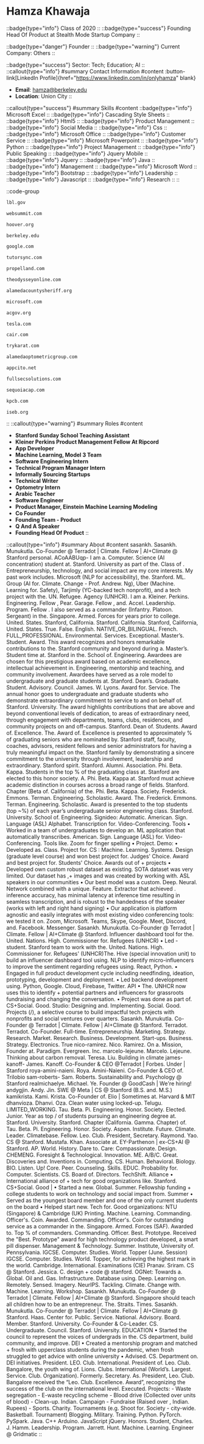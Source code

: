 # Hamza Khawaja
::badge{type="info"}
Class of 2020
::
::badge{type="success"}
Founding Head Of Product at Stealth Mode Startup Company
::

::badge{type="danger"}
Founder
::
::badge{type="warning"}
Current Company: Others
::

::badge{type="success"}
Sector: Tech; Education; AI
::
::callout{type="info"}
#summary
Contact Information
#content
:button-link[LinkedIn Profile]{href="https://www.linkedin.com/in/onlyhamza" blank}
- **Email**: hamza@berkeley.edu
- **Location**: Union City
::

::callout{type="success"}
#summary
Skills
#content
::badge{type="info"}
Microsoft Excel
::
::badge{type="info"}
Cascading Style Sheets
::
::badge{type="info"}
Html5
::
::badge{type="info"}
Product Management
::
::badge{type="info"}
Social Media
::
::badge{type="info"}
Css
::
::badge{type="info"}
Microsoft Office
::
::badge{type="info"}
Customer Service
::
::badge{type="info"}
Microsoft Powerpoint
::
::badge{type="info"}
Python
::
::badge{type="info"}
Project Management
::
::badge{type="info"}
Public Speaking
::
::badge{type="info"}
Jquery Mobile
::
::badge{type="info"}
Jquery
::
::badge{type="info"}
Java
::
::badge{type="info"}
Management
::
::badge{type="info"}
Microsoft Word
::
::badge{type="info"}
Bootstrap
::
::badge{type="info"}
Leadership
::
::badge{type="info"}
Javascript
::
::badge{type="info"}
Research
::
::

::code-group
```bash [Lawrence Berkeley National Laboratory]
lbl.gov
```
```bash [Web Summit]
websummit.com
```
```bash [Hoover Institution at Stanford University]
hoover.org
```
```bash [UC Berkeley]
berkeley.edu
```
```bash [Google]
google.com
```
```bash [TutorSync, Inc.]
tutorsync.com
```
```bash [Propelland]
propelland.com
```
```bash [Odyssey]
theodysseyonline.com
```
```bash [Alameda County Sheriff's Office]
alamedacountysheriff.org
```
```bash [Microsoft]
microsoft.com
```
```bash [Alameda County]
acgov.org
```
```bash [Tesla]
tesla.com
```
```bash [CAIR]
cair.com
```
```bash [Karat]
trykarat.com
```
```bash [Alameda Optometric Group]
alamedaoptometricgroup.com
```
```bash [Stealth Mode Startup Company]
appcito.net
```
```bash [Salesforce.com]
fullsecsolutions.com
```
```bash [Sequoia Capital India]
sequoiacap.com
```
```bash [Kleiner Perkins Caufield & Byers]
kpcb.com
```
```bash [Islamic Society Of East Bay]
iseb.org
```
::
::callout{type="warning"}
#summary
Roles
#content
- **Stanford Sunday School Teaching Assistant**
- **Kleiner Perkins Product Management Fellow At Ripcord**
- **App Developer**
- **Machine Learning, Model 3 Team**
- **Software Engineering Intern**
- **Technical Program Manager Intern**
- **Informally Sourcing Startups**
- **Technical Writer**
- **Optometry Intern**
- **Arabic Teacher**
- **Software Engineer**
- **Product Manager, Einstein Machine Learning Modeling**
- **Co Founder**
- **Founding Team - Product**
- **Q And A Speaker**
- **Founding Head Of Product**
::

::callout{type="info"}
#summary
About
#content
sasankh. Sasankh. Munukutla. Co-Founder @ Terradot | Climate. Fellow | AI+Climate @ Stanford personal. ACoAABUqp- I am a. Computer. Science (AI concentration) student at. Stanford. University as part of the. Class of . Entrepreneurship, technology, and social impact are my core interests. My past work includes. Microsoft (NLP for accessibility), the. Stanford. ML. Group (AI for. Climate. Change - Prof. Andrew. Ng), Uber (Machine. Learning for. Safety), Tarjimly (YC-backed tech nonprofit), and a tech project with the. UN. Refugee. Agency (UNHCR). I am a. Kleiner. Perkins. Engineering. Fellow , Pear. Garage. Fellow , and. Accel. Leadership. Program. Fellow . I also served as a commander (Infantry. Platoon. Sergeant) in the. Singapore. Armed. Forces for years prior to college. United. States. Stanford, California. Stanford. California. Stanford, California, United. States. True. False. English. NATIVE_OR_BILINGUAL. French. FULL_PROFESSIONAL. Environmental. Services. Exceptional. Master’s. Student. Award. This award recognizes and honors remarkable contributions to the. Stanford community and beyond during a. Master’s. Student time at. Stanford in the. School of. Engineering. Awardees are chosen for this prestigious award based on academic excellence, intellectual achievement in. Engineering, mentorship and teaching, and community involvement. Awardees have served as a role model to undergraduate and graduate students at. Stanford. Dean’s. Graduate. Student. Advisory. Council. James. W. Lyons. Award for. Service. The annual honor goes to undergraduate and graduate students who demonstrate extraordinary commitment to service to and on behalf of. Stanford. University. The award highlights contributions that are above and beyond conventional levels of dedication, to areas of extraordinary need, through engagement with departments, teams, clubs, residences, and community projects on and off-campus. Stanford. Dean of. Students. Award of. Excellence. The. Award of. Excellence is presented to approximately % of graduating seniors who are nominated by. Stanford staff, faculty, coaches, advisors, resident fellows and senior administrators for having a truly meaningful impact on the. Stanford family by demonstrating a sincere commitment to the university through involvement, leadership and extraordinary. Stanford spirit. Stanford. Alumni. Association. Phi. Beta. Kappa. Students in the top % of the graduating class at. Stanford are elected to this honor society. A. Phi. Beta. Kappa at. Stanford must achieve academic distinction in courses across a broad range of fields. Stanford. Chapter (Beta of. California) of the. Phi. Beta. Kappa. Society. Frederick. Emmons. Terman. Engineering. Scholastic. Award. The. Frederick. Emmons. Terman. Engineering. Scholastic. Award is presented to the top students (top ~%) of each year’s undergraduate senior engineering class. Stanford. University. School of. Engineering. Signideo: Automatic. American. Sign. Language (ASL) Alphabet. Transcription for. Video-Conferencing. Tools • Worked in a team of undergraduates to develop an. ML application that automatically transcribes. American. Sign. Language (ASL) for. Video-Conferencing. Tools like. Zoom for finger spelling • Project. Demo: • Developed as. Class. Project for. CS : Machine. Learning. Systems. Design (graduate level course) and won best project for. Judges' Choice. Award and best project for. Students' Choice. Awards out of + projects • Developed own custom robust dataset as existing. SOTA dataset was very limited. Our dataset has ,+ images and was created by working with. ASL speakers in our communities • Our best model was a custom. Deep. Neural. Network combined with a unique. Feature. Extractor that achieved . inference accuracy, has minimal latency at inference time resulting in seamless transcription, and is robust to the handedness of the speaker (works with left and right hand signing) • Our application is platform agnostic and easily integrates with most existing video conferencing tools: we tested it on. Zoom, Microsoft. Teams, Skype, Google. Meet, Discord, and. Facebook. Messenger. Sasankh. Munukutla. Co-Founder @ Terradot | Climate. Fellow | AI+Climate @ Stanford. Influencer dashboard tool for the. United. Nations. High. Commissioner for. Refugees (UNHCR) • Led -student. Stanford team to work with the. United. Nations. High. Commissioner for. Refugees' (UNHCR)The. Hive (special innovation unit) to build an influencer dashboard tool using. NLP to identify micro-influencers to improve the sentiment regarding refugees using. React, Python. • Engaged in full product development cycle including needfinding, ideation, prototyping, development and deployment. • Led backend development using. Python, Google. Cloud, Firebase, Twitter. API • The. UNHCR now uses this to identify + potential partners and influencers for grassroots fundraising and changing the conversation. • Project was done as part of. CS+Social. Good. Studio: Designing and. Implementing. Social. Good. Projects (/), a selective course to build impactful tech projects with nonprofits and social ventures over quarters. Sasankh. Munukutla. Co-Founder @ Terradot | Climate. Fellow | AI+Climate @ Stanford. Terradot. Terradot. Co-Founder. Full-time. Entrepreneurship. Marketing. Strategy. Research. Market. Research. Business. Development. Start-ups. Business. Strategy. Electronics. True nico-ramirez. Nico. Ramirez. On a. Mission, Founder at. Paradigm. Evergreen. Inc. marcelo-lejeune. Marcelo. Lejeune. Thinking about carbon removal. Teresa. Liu. Building in climate james-kanoff- James. Kanoff. Co-Founder & CEO @Terradot | Forbes. Under | Stanford roya-amini-naieni. Roya. Amini-Naieni. Co-Founder & CEO of. Trilobio sam-roberts- Sam. Roberts. Sustainability and. Psychology @ Stanford realmichaelye. Michael. Ye. Founder @ GoodCash | We're hiring! andygjin. Andy. Jin. SWE @ Meta | CS @ Stanford (B.S. and. M.S.) kamikrista. Kami. Krista. Co-Founder of. Elio | Sometimes at. Harvard & MIT dhanvioza. Dhanvi. Oza. Clean water using locked-up. Telugu. LIMITED_WORKING. Tau. Beta. Pi. Engineering. Honor. Society. Elected. Junior. Year as top / of students pursuing an engineering degree at. Stanford. University. Stanford. Chapter (California. Gamma. Chapter) of. Tau. Beta. Pi. Engineering. Honor. Society. Aspen. Institute. Future. Climate. Leader. Climatebase. Fellow. Leo. Club. President, Secretary. Raymond. Yao. CS @ Stanford. Mustafa. Khan. Associate at. EY-Parthenon | ex-CS+AI @ Stanford. AP. World. History. Dare to. Care: Compassionate. Design. CHEMENG. Foresight & Technological. Innovation. ME. A/B/C. Great. Discoveries and. Inventions in. Computing. CS. Human. Behavioral. Biology. BIO. Listen. Up! Core. Peer. Counseling. Skills. EDUC. Probability for. Computer. Scientists. CS. Board of. Directors. TechShift. Alliance • International alliance of + tech for good organizations like. Stanford. CS+Social. Good | • Started a new. Global. Summer. Fellowship funding + college students to work on technology and social impact from. Summer • Served as the youngest board member and one of the only current students on the board • Helped start new. Tech for. Good organizations: NTU (Singapore) & Cambridge (UK) Printing. Machine. Learning. Commanding. Officer's. Coin. Awarded. Commanding. Officer's. Coin for outstanding service as a commander in the. Singapore. Armed. Forces (SAF). Awarded to. Top % of commanders. Commanding. Officer. Best. Prototype. Received the "Best. Prototype" award for high technology product developed, a smart pill dispenser. Management & Technology. Summer. Institute, University of. Pennsylvania. IGCSE. Computer. Studies. World. Topper (June. Session) IGCSE. Computer. Studies. World. Topper, for achieving the highest mark in the world. Cambridge. International. Examinations (CIE) Pranav. Sriram. CS @ Stanford. Jessica. C. design + code @ stanford. OGNet: Towards a. Global. Oil and. Gas. Infrastructure. Database using. Deep. Learning on. Remotely. Sensed. Imagery. NeurIPS. Tackling. Climate. Change with. Machine. Learning. Workshop. Sasankh. Munukutla. Co-Founder @ Terradot | Climate. Fellow | AI+Climate @ Stanford. Singapore should teach all children how to be an entrepreneur. The. Straits. Times. Sasankh. Munukutla. Co-Founder @ Terradot | Climate. Fellow | AI+Climate @ Stanford. Haas. Center for. Public. Service. National. Advisory. Board. Member. Stanford. University. Co-Founder & Co-Leader. CS. Undergraduate. Council. Stanford. University. EDUCATION • Started the council to represent the voices of undergrads in the. CS department, build community, and improve. DEI • Created a mentorship program and matched + frosh with upperclass students during the pandemic, when frosh struggled to get advice with online university • Advised. CS. Department on. DEI initiatives. President. LEO. Club. International. President of. Leo. Club. Bangalore, the youth wing of. Lions. Clubs. International (World’s. Largest. Service. Club. Organization). Formerly. Secretary. As. President, Leo. Club. Bangalore received the “Leo. Club. Excellence. Award”, recognizing the success of the club on the international level. Executed. Projects: - Waste segregation - E-waste recycling scheme - Blood drive (Collected over units of blood) - Clean-up. Indian. Campaign - Fundraise (Raised over , Indian. Rupees) - Sports. Charity. Tournaments (e.g. Shoot for. Society - city-wide. Basketball. Tournament) Blogging. Military. Training. Python. PyTorch. PySpark. Java. C++ Arduino. JavaScript jQuery. Honors. Student, Charles. J. Hamm. Leadership. Program. Jarrett. Hunt. Machine. Learning. Engineer @ Gridmatic
::
